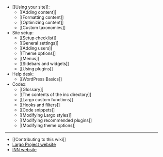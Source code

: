- [[Using your site]]:
	- [[Adding content]]
	- [[Formatting content]]
	- [[Optimizing content]]
	- [[Custom taxonomies]]
- Site setup:
	- [[Setup checklist]]
	- [[General settings]]
	- [[Adding users]]
	- [[Theme options]]
	- [[Menus]]
	- [[Sidebars and widgets]]
	- [[Using plugins]]
- Help desk:
	- [[WordPress Basics]]
- Codex:
	- [[Glossary]]
	- [[The contents of the inc directory]]
	- [[Largo custom functions]]
	- [[Hooks and filters]]
	- [[Code snippets]]
	- [[Modifying Largo styles]]
	- [[Modifying recommended plugins]]
	- [[Modifying theme options]]

-----------

- [[Contributing to this wiki]]
- [Largo Project website](http://largoproject.org/)
- [INN website](http://investigativenewsnetwork.org)

